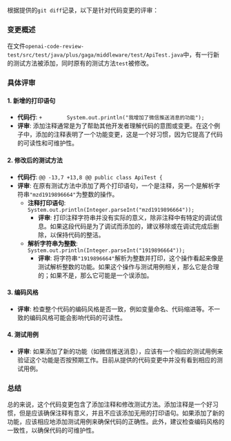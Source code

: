 根据提供的`git diff`记录，以下是针对代码变更的评审：

### 变更概述
在文件`openai-code-review-test/src/test/java/plus/gaga/middleware/test/ApiTest.java`中，有一行新的测试方法被添加，同时原有的测试方法`test`被修改。

### 具体评审

#### 1. 新增的打印语句
- **代码行**: `+        System.out.println("我增加了微信推送消息的功能");`
- **评审**: 添加注释通常是为了帮助其他开发者理解代码的意图或变更。在这个例子中，添加的注释表明了一个功能变更，这是一个好习惯，因为它提高了代码的可读性和可维护性。

#### 2. 修改后的测试方法
- **代码行**: `@@ -13,7 +13,8 @@ public class ApiTest {`
- **评审**: 在原有测试方法中添加了两个打印语句，一个是注释，另一个是解析字符串`"mzd1919896664"`为整数的操作。
  - **注释打印语句**: `System.out.println(Integer.parseInt("mzd1919896664"));`
    - **评审**: 打印注释字符串并没有实际的意义，除非注释中有特定的调试信息。如果这段代码是为了调试而添加的，建议移除或在调试完成后删除，以保持代码的整洁。
  - **解析字符串为整数**: `System.out.println(Integer.parseInt("1919896664"));`
    - **评审**: 将字符串`"1919896664"`解析为整数并打印，这个操作看起来像是测试解析整数的功能。如果这个操作与测试用例相关，那么它是合理的；如果不是，那么它可能是一个误添加。

#### 3. 编码风格
- **评审**: 检查整个代码的编码风格是否一致，例如变量命名、代码缩进等。不一致的编码风格可能会影响代码的可读性。

#### 4. 测试用例
- **评审**: 如果添加了新的功能（如微信推送消息），应该有一个相应的测试用例来验证这个功能是否按预期工作。目前从提供的代码变更中并没有看到相应的测试用例。

### 总结
总的来说，这个代码变更包含了添加注释和修改测试方法。添加注释是一个好习惯，但是应该确保注释有意义，并且不应该添加无用的打印语句。如果添加了新的功能，应该相应地添加测试用例来确保代码的正确性。此外，建议检查编码风格的一致性，以确保代码的可维护性。